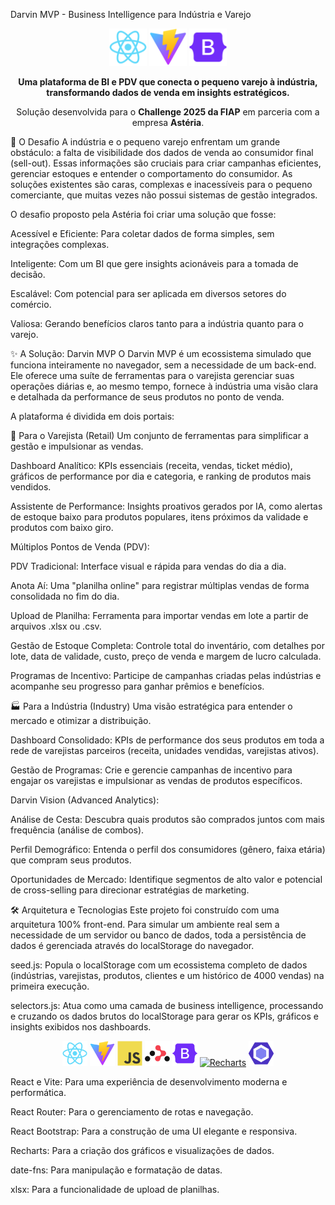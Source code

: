Darvin MVP - Business Intelligence para Indústria e Varejo
<p align="center">
<img src="https://raw.githubusercontent.com/devicons/devicon/master/icons/react/react-original.svg" alt="React" width="60" height="60"/>
<img src="https://raw.githubusercontent.com/devicons/devicon/master/icons/vitejs/vitejs-original.svg" alt="Vite" width="60" height="60"/>
<img src="https://raw.githubusercontent.com/devicons/devicon/master/icons/bootstrap/bootstrap-plain.svg" alt="React Bootstrap" width="60" height="60"/>
</p>

<p align="center">
<strong>Uma plataforma de BI e PDV que conecta o pequeno varejo à indústria, transformando dados de venda em insights estratégicos.</strong>
</p>
<p align="center">
Solução desenvolvida para o <strong>Challenge 2025 da FIAP</strong> em parceria com a empresa <strong>Astéria</strong>.
</p>

🚀 O Desafio
A indústria e o pequeno varejo enfrentam um grande obstáculo: a falta de visibilidade dos dados de venda ao consumidor final (sell-out). Essas informações são cruciais para criar campanhas eficientes, gerenciar estoques e entender o comportamento do consumidor. As soluções existentes são caras, complexas e inacessíveis para o pequeno comerciante, que muitas vezes não possui sistemas de gestão integrados.

O desafio proposto pela Astéria foi criar uma solução que fosse:

Acessível e Eficiente: Para coletar dados de forma simples, sem integrações complexas.

Inteligente: Com um BI que gere insights acionáveis para a tomada de decisão.

Escalável: Com potencial para ser aplicada em diversos setores do comércio.

Valiosa: Gerando benefícios claros tanto para a indústria quanto para o varejo.

✨ A Solução: Darvin MVP
O Darvin MVP é um ecossistema simulado que funciona inteiramente no navegador, sem a necessidade de um back-end. Ele oferece uma suíte de ferramentas para o varejista gerenciar suas operações diárias e, ao mesmo tempo, fornece à indústria uma visão clara e detalhada da performance de seus produtos no ponto de venda.

A plataforma é dividida em dois portais:

🏪 Para o Varejista (Retail)
Um conjunto de ferramentas para simplificar a gestão e impulsionar as vendas.

Dashboard Analítico: KPIs essenciais (receita, vendas, ticket médio), gráficos de performance por dia e categoria, e ranking de produtos mais vendidos.

Assistente de Performance: Insights proativos gerados por IA, como alertas de estoque baixo para produtos populares, itens próximos da validade e produtos com baixo giro.

Múltiplos Pontos de Venda (PDV):

PDV Tradicional: Interface visual e rápida para vendas do dia a dia.

Anota Aí: Uma "planilha online" para registrar múltiplas vendas de forma consolidada no fim do dia.

Upload de Planilha: Ferramenta para importar vendas em lote a partir de arquivos .xlsx ou .csv.

Gestão de Estoque Completa: Controle total do inventário, com detalhes por lote, data de validade, custo, preço de venda e margem de lucro calculada.

Programas de Incentivo: Participe de campanhas criadas pelas indústrias e acompanhe seu progresso para ganhar prêmios e benefícios.

🏭 Para a Indústria (Industry)
Uma visão estratégica para entender o mercado e otimizar a distribuição.

Dashboard Consolidado: KPIs de performance dos seus produtos em toda a rede de varejistas parceiros (receita, unidades vendidas, varejistas ativos).

Gestão de Programas: Crie e gerencie campanhas de incentivo para engajar os varejistas e impulsionar as vendas de produtos específicos.

Darvin Vision (Advanced Analytics):

Análise de Cesta: Descubra quais produtos são comprados juntos com mais frequência (análise de combos).

Perfil Demográfico: Entenda o perfil dos consumidores (gênero, faixa etária) que compram seus produtos.

Oportunidades de Mercado: Identifique segmentos de alto valor e potencial de cross-selling para direcionar estratégias de marketing.

🛠️ Arquitetura e Tecnologias
Este projeto foi construído com uma arquitetura 100% front-end. Para simular um ambiente real sem a necessidade de um servidor ou banco de dados, toda a persistência de dados é gerenciada através do localStorage do navegador.

seed.js: Popula o localStorage com um ecossistema completo de dados (indústrias, varejistas, produtos, clientes e um histórico de 4000 vendas) na primeira execução.

selectors.js: Atua como uma camada de business intelligence, processando e cruzando os dados brutos do localStorage para gerar os KPIs, gráficos e insights exibidos nos dashboards.

<p align="center">
<a href="https://react.dev/" target="_blank" rel="noreferrer"><img src="https://raw.githubusercontent.com/devicons/devicon/master/icons/react/react-original.svg" alt="React" width="40" height="40"/></a>
<a href="https://vitejs.dev/" target="_blank" rel="noreferrer"><img src="https://raw.githubusercontent.com/devicons/devicon/master/icons/vitejs/vitejs-original.svg" alt="Vite" width="40" height="40"/></a>
<a href="https://developer.mozilla.org/en-US/docs/Web/JavaScript" target="_blank" rel="noreferrer"><img src="https://raw.githubusercontent.com/devicons/devicon/master/icons/javascript/javascript-original.svg" alt="JavaScript" width="40" height="40"/></a>
<a href="https://reactrouter.com/" target="_blank" rel="noreferrer"><img src="https://raw.githubusercontent.com/devicons/devicon/master/icons/reactrouter/reactrouter-original.svg" alt="React Router" width="40" height="40"/></a>
<a href="https://react-bootstrap.github.io/" target="_blank" rel="noreferrer"><img src="https://raw.githubusercontent.com/devicons/devicon/master/icons/bootstrap/bootstrap-plain.svg" alt="React Bootstrap" width="40" height="40"/></a>
<a href="https://recharts.org/" target="_blank" rel="noreferrer"><img src="https://camo.githubusercontent.com/a61061730a66f7f2235c607833a69a5e8f498c4d15682c3f3f01b315629f19a0/68747470733a2f2f72656368617274732e6f72672f656e2d55532f6173736574732f6c6f676f2e737667" alt="Recharts" height="40"/></a>
<a href="https://eslint.org/" target="_blank" rel="noreferrer"><img src="https://raw.githubusercontent.com/devicons/devicon/master/icons/eslint/eslint-original.svg" alt="ESLint" width="40" height="40"/></a>
</p>

React e Vite: Para uma experiência de desenvolvimento moderna e performática.

React Router: Para o gerenciamento de rotas e navegação.

React Bootstrap: Para a construção de uma UI elegante e responsiva.

Recharts: Para a criação dos gráficos e visualizações de dados.

date-fns: Para manipulação e formatação de datas.

xlsx: Para a funcionalidade de upload de planilhas.